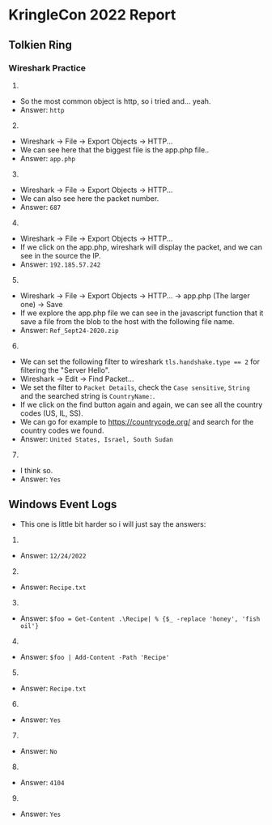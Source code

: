 # KringleCon 2022 Report
## Tolkien Ring
### Wireshark Practice
1.
- So the most common object is http, so i tried and... yeah.
- Answer: `http`
2. 
- Wireshark -> File -> Export Objects -> HTTP...
- We can see here that the biggest file is the app.php file..
- Answer: `app.php`
3.
- Wireshark -> File -> Export Objects -> HTTP...
- We can also see here the packet number.
- Answer: `687`
4.
- Wireshark -> File -> Export Objects -> HTTP...
- If we click on the app.php, wireshark will display the packet, and we can see in the source the IP.
- Answer: `192.185.57.242`
5.
- Wireshark -> File -> Export Objects -> HTTP... -> app.php (The larger one) -> Save
- If we explore the app.php file we can see in the javascript function that it save a file from the blob to the host with the following file name.
- Answer: `Ref_Sept24-2020.zip`
6.
- We can set the following filter to wireshark `tls.handshake.type == 2` for filtering the "Server Hello".
- Wireshark -> Edit -> Find Packet...
- We set the filter to `Packet Details`, check the `Case sensitive`, `String` and the searched string is `CountryName:`.
- If we click on the find button again and again, we can see all the country codes (US, IL, SS).
- We can go for example to https://countrycode.org/ and search for the country codes we found.
- Answer: `United States, Israel, South Sudan`
7.
- I think so.
- Answer: `Yes`

## Windows Event Logs
- This one is little bit harder so i will just say the answers:
1.
- Answer: `12/24/2022`
2.
- Answer: `Recipe.txt`
3.
- Answer: `$foo = Get-Content .\Recipe| % {$_ -replace 'honey', 'fish oil'}`
4.
- Answer: `$foo | Add-Content -Path 'Recipe'`
5.
- Answer: `Recipe.txt`
6.
- Answer: `Yes`
7.
- Answer: `No`
8.
- Answer: `4104`
9.
- Answer: `Yes`